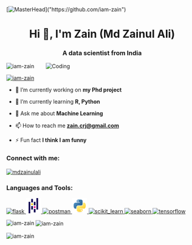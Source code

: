 [![MasterHead]("https://user-images.githubusercontent.com/90236635/232446433-d5540fa2-fe28-4bb8-b929-cdb51fe61336.gif")]("https://github.com/iam-zain")

<h1 align="center">Hi 👋, I'm Zain (Md Zainul Ali)</h1>
<h3 align="center">A data scientist from India</h3>
<img align="right" alt="Coding" width="400" src="https://analyticsindiamag.com/wp-content/uploads/2018/12/developer-dribbble.gif">

<p align="left"> <img src="https://komarev.com/ghpvc/?username=iam-zain&label=Profile%20views&color=0e75b6&style=flat" alt="iam-zain" /> </p>

<p align="left"> <a href="https://github.com/ryo-ma/github-profile-trophy"><img src="https://github-profile-trophy.vercel.app/?username=iam-zain" alt="iam-zain" /></a> </p>

- 🔭 I’m currently working on **my Phd project**

- 🌱 I’m currently learning **R, Python**

- 💬 Ask me about **Machine Learning**

- 📫 How to reach me **zain.crj@gmail.com**

- ⚡ Fun fact **I think I am funny**

<h3 align="left">Connect with me:</h3>
<p align="left">
<a href="https://linkedin.com/in/mdzainulali" target="blank"><img align="center" src="https://raw.githubusercontent.com/rahuldkjain/github-profile-readme-generator/master/src/images/icons/Social/linked-in-alt.svg" alt="mdzainulali" height="30" width="40" /></a>
</p>

<h3 align="left">Languages and Tools:</h3>
<p align="left"> <a href="https://flask.palletsprojects.com/" target="_blank" rel="noreferrer"> <img src="https://www.vectorlogo.zone/logos/pocoo_flask/pocoo_flask-icon.svg" alt="flask" width="40" height="40"/> </a> <a href="https://pandas.pydata.org/" target="_blank" rel="noreferrer"> <img src="https://raw.githubusercontent.com/devicons/devicon/2ae2a900d2f041da66e950e4d48052658d850630/icons/pandas/pandas-original.svg" alt="pandas" width="40" height="40"/> </a> <a href="https://postman.com" target="_blank" rel="noreferrer"> <img src="https://www.vectorlogo.zone/logos/getpostman/getpostman-icon.svg" alt="postman" width="40" height="40"/> </a> <a href="https://www.python.org" target="_blank" rel="noreferrer"> <img src="https://raw.githubusercontent.com/devicons/devicon/master/icons/python/python-original.svg" alt="python" width="40" height="40"/> </a> <a href="https://scikit-learn.org/" target="_blank" rel="noreferrer"> <img src="https://upload.wikimedia.org/wikipedia/commons/0/05/Scikit_learn_logo_small.svg" alt="scikit_learn" width="40" height="40"/> </a> <a href="https://seaborn.pydata.org/" target="_blank" rel="noreferrer"> <img src="https://seaborn.pydata.org/_images/logo-mark-lightbg.svg" alt="seaborn" width="40" height="40"/> </a> <a href="https://www.tensorflow.org" target="_blank" rel="noreferrer"> <img src="https://www.vectorlogo.zone/logos/tensorflow/tensorflow-icon.svg" alt="tensorflow" width="40" height="40"/> </a> </p>

<p><img align="left" src="https://github-readme-stats.vercel.app/api/top-langs?username=iam-zain&show_icons=true&locale=en&layout=compact" alt="iam-zain" /></p>

<p>&nbsp;<img align="center" src="https://github-readme-stats.vercel.app/api?username=iam-zain&show_icons=true&locale=en" alt="iam-zain" /></p>

<p><img align="center" src="https://github-readme-streak-stats.herokuapp.com/?user=iam-zain&" alt="iam-zain" /></p>

